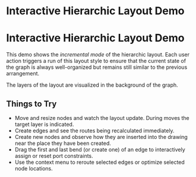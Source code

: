 <!--
 //////////////////////////////////////////////////////////////////////////////
 // @license
 // This file is part of yFiles for HTML 2.6.
 // Use is subject to license terms.
 //
 // Copyright (c) 2000-2023 by yWorks GmbH, Vor dem Kreuzberg 28,
 // 72070 Tuebingen, Germany. All rights reserved.
 //
 //////////////////////////////////////////////////////////////////////////////
-->
# Interactive Hierarchic Layout Demo

# Interactive Hierarchic Layout Demo

This demo shows the _incremental mode_ of the hierarchic layout. Each user action triggers a run of this layout style to ensure that the current state of the graph is always well-organized but remains still similar to the previous arrangement.

The layers of the layout are visualized in the background of the graph.

## Things to Try

- Move and resize nodes and watch the layout update. During moves the target layer is indicated.
- Create edges and see the routes being recalculated immediately.
- Create new nodes and observe how they are inserted into the drawing near the place they have been created.
- Drag the first and last bend (or create one) of an edge to interactively assign or reset port constraints.
- Use the context menu to reroute selected edges or optimize selected node locations.
